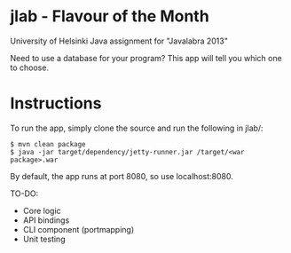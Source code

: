 jlab - Flavour of the Month
====

University of Helsinki Java assignment for "Javalabra 2013"

Need to use a database for your program? This app will tell you which one to choose.

# Instructions
To run the app, simply clone the source and run the following in jlab/:
```shell
$ mvn clean package
$ java -jar target/dependency/jetty-runner.jar /target/<war package>.war
```

By default, the app runs at port 8080, so use localhost:8080.

TO-DO:
* Core logic
* API bindings
* CLI component (portmapping)
* Unit testing
